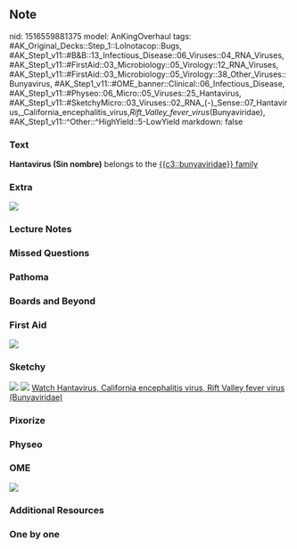 ## Note
nid: 1516559881375
model: AnKingOverhaul
tags: #AK_Original_Decks::Step_1::Lolnotacop::Bugs, #AK_Step1_v11::#B&B::13_Infectious_Disease::06_Viruses::04_RNA_Viruses, #AK_Step1_v11::#FirstAid::03_Microbiology::05_Virology::12_RNA_Viruses, #AK_Step1_v11::#FirstAid::03_Microbiology::05_Virology::38_Other_Viruses::Bunyavirus, #AK_Step1_v11::#OME_banner::Clinical::06_Infectious_Disease, #AK_Step1_v11::#Physeo::06_Micro::05_Viruses::25_Hantavirus, #AK_Step1_v11::#SketchyMicro::03_Viruses::02_RNA_(-)_Sense::07_Hantavirus,_California_encephalitis_virus,_Rift_Valley_fever_virus_(Bunyaviridae), #AK_Step1_v11::^Other::^HighYield::5-LowYield
markdown: false

### Text
<b>Hantavirus (Sin nombre)</b> belongs to the
<u>{{c3::bunyaviridae}} family</u>

### Extra
<img src="paste-6854767804890.jpg">

### Lecture Notes


### Missed Questions


### Pathoma


### Boards and Beyond


### First Aid
<img src="paste-10239202033667.jpg">

### Sketchy
<img src="paste-56152402427907.jpg"> <img src=
"paste-f074d38731b34c06fd0c0953ac9829b8588eedde.png"> <a href=
"https://dashboard.sketchy.com/study/medical/courses/medical-microbiology/units/medical-microbiology-viruses/videos/medical-microbiology-viruses-rna-viruses-negative-sense-hantavirus-california-encephalitis-virus-rift-valley-fever-virus-bunyaviridae?utm_source=anki&utm_medium=partnership&utm_campaign=february_update&utm_content=medical">
Watch Hantavirus, California encephalitis virus, Rift Valley fever
virus (Bunyaviridae)</a>

### Pixorize


### Physeo


### OME
<div class="ome-widget">
  <a href=
  "https://onlinemeded.org/spa/infectious-disease?ref=anki"><img src="_OME_AnkiFlashcards_Topic_3.png"></a>
</div>

### Additional Resources


### One by one

